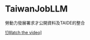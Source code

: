 # TaiwanJobLLM
勞動力發展署求才公開資料及TAIDE的整合

[![Watch the video]]([https://youtu.be/T-D1KVIuvjA](https://github.com/jlliaw/TaiwanJobLLM/blob/main/ref/2024-07-11%2020-35-52.mkv))
